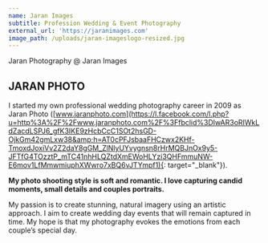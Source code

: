 ```yaml
---
name: Jaran Images
subtitle: Profession Wedding & Event Photography
external_url: 'https://jaranimages.com'
image_path: /uploads/jaran-imageslogo-resized.jpg
---
```


Jaran Photography @ Jaran Images

## JARAN PHOTO

I started my own professional wedding photography career in 2009 as Jaran Photo ([www.jaranphoto.com](https://l.facebook.com/l.php?u=http%3A%2F%2Fwww.jaranphoto.com%2F%3Ffbclid%3DIwAR3oRIWkLdZacdLSPJ6_gfK3IKE9zHcbCcC1SOt2hsGD-OjkGm42gmLxw38&amp;h=AT0cPFJsbaaFHCzwx2KHf-TmoxdJoxiVv2Z2daY8gGM_ZlNlyUYvygnsn8rHrMQBJnOx9y5-JFTfG4TOzztP_mTC41nhHLQZtdXmEWoHLYzi3QHFmmuNW-E6mov1LfMmwmiuphXWwro7xBQ6vJTYmpf1){: target="_blank"}).

**My photo shooting style is soft and romantic. I love capturing candid moments, small details and couples portraits.**

My passion is to create stunning, natural imagery using an artistic approach. I aim to create wedding day events that will remain captured in time. My hope is that my photography evokes the emotions from each couple’s special day.